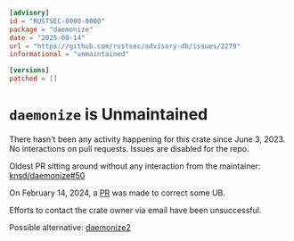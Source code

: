```toml
[advisory]
id = "RUSTSEC-0000-0000"
package = "daemonize"
date = "2025-09-14"
url = "https://github.com/rustsec/advisory-db/issues/2279"
informational = "unmaintained"

[versions]
patched = []
```

# `daemonize` is Unmaintained

There hasn't been any activity happening for this crate since June 3, 2023. No interactions on pull requests. Issues are disabled for the repo.

Oldest PR sitting around without any interaction from the maintainer: [knsd/daemonize#50](https://github.com/knsd/daemonize/pull/50)

On February 14, 2024, a [PR](https://github.com/knsd/daemonize/pull/57) was made to correct some UB.

Efforts to contact the crate owner via email have been unsuccessful.

Possible alternative: [daemonize2](https://github.com/oold/daemonize)
